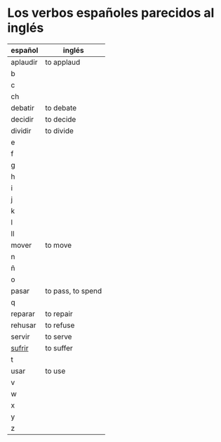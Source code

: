 # Los verbos españoles parecidos al inglés

| español                    | inglés            |
|----------------------------|-------------------|
| aplaudir                   | to applaud        |
| b                          |                   |
| c                          |                   |
| ch                         |                   |
| debatir                    | to debate         |
| decidir                    | to decide         |
| dividir                    | to divide         |
| e                          |                   |
| f                          |                   |
| g                          |                   |
| h                          |                   |
| i                          |                   |
| j                          |                   |
| k                          |                   |
| l                          |                   |
| ll                         |                   |
| mover                      | to move           |
| n                          |                   |
| ñ                          |                   |
| o                          |                   |
| pasar                      | to pass, to spend |
| q                          |                   |
| reparar                    | to repair         |
| rehusar                    | to refuse         |
| servir                     | to serve          |
| [sufrir](dict/s/sufrir.md) | to suffer         |
| t                          |                   |
| usar                       | to use            |
| v                          |                   |
| w                          |                   |
| x                          |                   |
| y                          |                   |
| z                          |                   |